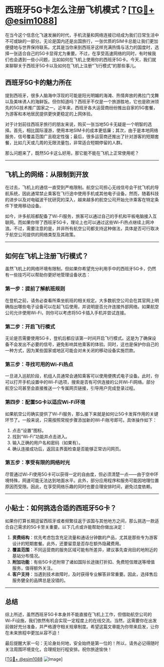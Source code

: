 # 西班牙5G卡怎么注册飞机模式？[[TG💪+ @esim1088](https://t.me/s/esim1088)]

在当今这个信息化飞速发展的时代，手机流量和网络连接已经成为我们日常生活中不可或缺的一部分。无论是国内还是出国旅行，一张优质的SIM卡总能让我们更加便捷地与世界保持联系。尤其是当你来到西班牙这样充满热情与活力的国度时，选择一张适合自己的5G卡显得尤为重要。不过，在享受高速网络的同时，有时候我们也会遇到一些小问题，比如如何在飞机上使用你的西班牙5G卡。今天，我们就来聊聊关于西班牙5G卡以及如何在飞机上注册“飞行模式”的那些事儿。

## 西班牙5G卡的魅力所在

提到西班牙，很多人脑海中浮现的可能是阳光明媚的海滩、热情奔放的弗拉门戈舞以及美味诱人的海鲜饭。但你知道吗？西班牙不仅是一个旅游胜地，它也是欧洲领先的5G技术推广国家之一。近年来，西班牙各大运营商纷纷推出自家的5G套餐，为游客和本地居民提供更快更稳定的上网体验。

对于计划前往西班牙旅行的朋友来说，购买一张当地5G卡无疑是一个明智的选择。首先，相比国际漫游，使用本地SIM卡的成本更低廉；其次，由于是本地网络服务，信号覆盖范围广且稳定性强；最后，很多运营商还推出了针对游客的短期套餐，比如几天或几周的无限流量包，非常适合短期停留的人群。

那么问题来了，既然5G卡这么好用，那它能不能在飞机上正常使用呢？

---

## 飞机上的网络：从限制到开放

在过去，飞机上的通信一直受到严格限制。航空公司担心无线信号会干扰飞机的导航系统，因此通常禁止乘客在飞行途中使用手机或其他电子设备。然而，随着科技的进步以及对电磁波干扰研究的深入，越来越多的航空公司开始允许乘客在特定条件下使用移动设备。

如今，许多航班都配备了Wi-Fi服务，旅客可以通过自己的手机和平板电脑接入互联网。而如果你带了西班牙5G卡，理论上也可以通过这些Wi-Fi热点继续上网冲浪。不过，需要注意的是，并非所有航空公司都支持这种做法，具体是否可行取决于航空公司提供的网络类型及其政策。

---

## 如何在飞机上注册飞行模式？

虽然飞机上的网络环境有限制，但如果你希望充分利用手中的西班牙5G卡，仍然有一些技巧可以帮助你更好地管理设备状态：

### 第一步：提前了解航班规则
在登机之前，请务必查看所乘坐航班的相关规定。大多数航空公司会在其官网上明确指出哪些电子设备可以在起飞后使用，并说明是否允许连接外部网络。如果航空公司允许使用Wi-Fi，则你可以考虑将5G卡插入手机并尝试连接。

### 第二步：开启飞行模式
无论是否需要使用5G卡，登机后都应该第一时间开启飞行模式。这是为了确保设备不会发出不必要的信号，避免影响其他乘客的体验。同时，这也是保护你自己的一种方式，因为某些国家或地区可能会对未关闭的移动设备实施罚款。

### 第三步：寻找可用的Wi-Fi热点
一旦进入巡航阶段，机组人员通常会通知乘客可以使用便携式电子设备。此时，你可以打开手机设置中的Wi-Fi选项，搜索是否有可供连接的公共Wi-Fi网络。部分航空公司甚至会直接推送一个专属网页链接，引导用户完成登录过程。

### 第四步：配置5G卡以适应Wi-Fi环境
如果航空公司确实提供了Wi-Fi服务，那么接下来就是如何让5G卡发挥作用的关键环节了。一般来说，只需按照常规步骤添加新的Wi-Fi账号即可。具体操作如下：
1. 点击“设置”图标。
2. 找到“Wi-Fi”功能并点击进入。
3. 输入正确的用户名和密码（如果有）。
4. 确认连接成功后，返回主界面检查是否能够正常访问网页。

### 第五步：享受有限的网络时光
尽管通过Wi-Fi使用5G卡可以获得一定的自由度，但必须清楚一点——由于空中环境特殊，网速可能无法达到地面水平。此外，部分应用程序和服务可能因地理位置原因而受限。因此，在享受网络乐趣的同时也要合理安排时间，避免过度依赖。

---

## 小贴士：如何挑选合适的西班牙5G卡？

如果你打算长期逗留西班牙或者频繁往返于该国与其他地方之间，那么挑选一款适合自己需求的5G卡至关重要。以下几点或许能帮助你做出决定：

1. **资费结构**：优先考虑包含充足流量和通话分钟数的产品，尤其是那些专为游客设计的短期套餐。此外，还要留意是否存在额外隐藏费用。
2. **覆盖范围**：不同运营商的服务区域可能有所差异，建议事先查询目的地附近的基站分布情况。
3. **附加功能**：有些5G卡还附带了诸如国际长途拨打折扣、免费短信赠送等增值服务，值得额外关注。
4. **客户支持**：当遇到技术故障时，及时获得专业解答非常重要。因此，选择售后服务健全的品牌总是没错的。

---

## 总结

综上所述，虽然西班牙5G卡本身并不能直接在飞机上工作，但借助航空公司的Wi-Fi设施，我们依然有机会实现一定程度上的在线交流。当然，这需要你在出发前做好充分准备，并严格遵守相关规章制度。希望这篇文章能为你带来启发，让你在未来旅程中更加从容不迫！

最后提醒大家一句：无论身处何地，安全始终是第一位的！所以，请务必记得随时关注周围环境变化，合理规划行程安排。祝你旅途愉快！

[[TG💪+ @esim1088](https://t.me/s/esim1088) ![Image](https://i.postimg.cc/4NQfJmqS/Snipaste-2025-05-13-00-14-12.png)]